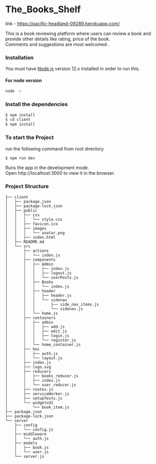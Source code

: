 # The_Books_Shelf

link - https://pacific-headland-09289.herokuapp.com/

This is a book reviewing platform where users can review a book and provide other details like rating, price of the book.<br/> 
Comments and suggestions are most welcomed .

### Installation

You must have [Node.js](https://nodejs.org/) version 12.x installed in order to run this.

#### For node version

```sh
node -v
```

### Install the dependencies 

```sh
$ npm install
$ cd client
$ npm install
```

### To start the Project 

run the following command from root directory

```sh
$ npm run dev
```

Runs the app in the development mode.<br/>
Open http://localhost:3000 to view it in the browser.


### Project Structure

```
├── client
│   ├── package.json
│   ├── package-lock.json
│   ├── public
│   │   ├── css
│   │   │   └── style.css
│   │   ├── favicon.ico
│   │   ├── images
│   │   │   └── avatar.png
│   │   ├── index.html
│   ├── README.md
│   └── src
│       ├── actions
│       │   └── index.js
│       ├── components
│       │   ├── Admin
│       │   │   ├── index.js
│       │   │   ├── logout.js
│       │   │   └── userPosts.js
│       │   ├── Books
│       │   │   └── index.js
│       │   ├── header
│       │   │   ├── header.js
│       │   │   └── sidenav
│       │   │       ├── side_nav_items.js
│       │   │       └── sidenav.js
│       │   └── home.js
│       ├── containers
│       │   ├── admin
│       │   │   ├── add.js
│       │   │   ├── edit.js
│       │   │   ├── login.js
│       │   │   └── register.js
│       │   └── home_container.js
│       ├── hoc
│       │   ├── auth.js
│       │   └── layout.js
│       ├── index.js
│       ├── logo.svg
│       ├── reducers
│       │   ├── books_reducer.js
│       │   ├── index.js
│       │   └── user_reducer.js
│       ├── routes.js
│       ├── serviceWorker.js
│       ├── setupTests.js
│       └── widgetsUI
│           └── book_item.js
├── package.json
├── package-lock.json
└── server
    ├── config
    │   └── config.js
    ├── middleware
    │   └── auth.js
    ├── models
    │   ├── book.js
    │   └── user.js
    └── server.js
```
